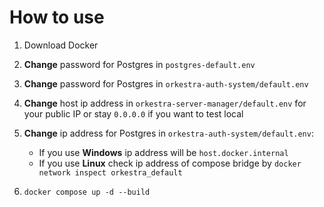 # How to use

1. Download Docker

2. **Change** password for Postgres in ``postgres-default.env``

3. **Change** password for Postgres in ``orkestra-auth-system/default.env``

4. **Change** host ip address in ``orkestra-server-manager/default.env`` for your public IP or stay ``0.0.0.0`` if you want to test local

5. **Change** ip address for Postgres in ``orkestra-auth-system/default.env``:
    * If you use **Windows** ip address will be ``host.docker.internal``
    * If you use **Linux** check ip address of compose bridge by ``docker network inspect orkestra_default``

6. ``docker compose up -d --build``
